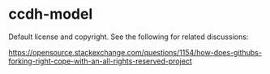 # ccdh-model

Default license and copyright. See the following for related discussions:

https://opensource.stackexchange.com/questions/1154/how-does-githubs-forking-right-cope-with-an-all-rights-reserved-project

